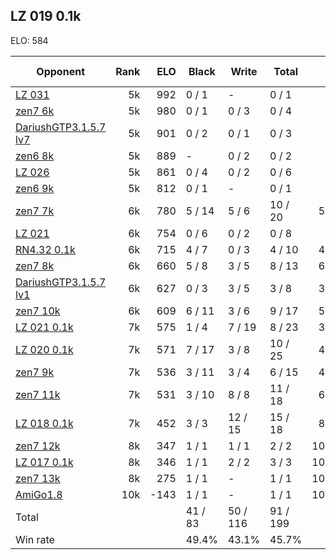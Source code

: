 ## LZ 019 0.1k ##

ELO: 584

Opponent | Rank | ELO | Black | Write | Total | Win rate
---------|-----:|----:|-------|-------|-------|-------:
[LZ 031](LZ%20031.md) | 5k | 992 | 0 / 1 | - | 0 / 1 | 0.0%
[zen7 6k](zen7%206k.md) | 5k | 980 | 0 / 1 | 0 / 3 | 0 / 4 | 0.0%
[DariushGTP3.1.5.7 lv7](DariushGTP3.1.5.7%20lv7.md) | 5k | 901 | 0 / 2 | 0 / 1 | 0 / 3 | 0.0%
[zen6 8k](zen6%208k.md) | 5k | 889 | - | 0 / 2 | 0 / 2 | 0.0%
[LZ 026](LZ%20026.md) | 5k | 861 | 0 / 4 | 0 / 2 | 0 / 6 | 0.0%
[zen6 9k](zen6%209k.md) | 5k | 812 | 0 / 1 | - | 0 / 1 | 0.0%
[zen7 7k](zen7%207k.md) | 6k | 780 | 5 / 14 | 5 / 6 | 10 / 20 | 50.0%
[LZ 021](LZ%20021.md) | 6k | 754 | 0 / 6 | 0 / 2 | 0 / 8 | 0.0%
[RN4.32 0.1k](RN4.32%200.1k.md) | 6k | 715 | 4 / 7 | 0 / 3 | 4 / 10 | 40.0%
[zen7 8k](zen7%208k.md) | 6k | 660 | 5 / 8 | 3 / 5 | 8 / 13 | 61.5%
[DariushGTP3.1.5.7 lv1](DariushGTP3.1.5.7%20lv1.md) | 6k | 627 | 0 / 3 | 3 / 5 | 3 / 8 | 37.5%
[zen7 10k](zen7%2010k.md) | 6k | 609 | 6 / 11 | 3 / 6 | 9 / 17 | 52.9%
[LZ 021 0.1k](LZ%20021%200.1k.md) | 7k | 575 | 1 / 4 | 7 / 19 | 8 / 23 | 34.8%
[LZ 020 0.1k](LZ%20020%200.1k.md) | 7k | 571 | 7 / 17 | 3 / 8 | 10 / 25 | 40.0%
[zen7 9k](zen7%209k.md) | 7k | 536 | 3 / 11 | 3 / 4 | 6 / 15 | 40.0%
[zen7 11k](zen7%2011k.md) | 7k | 531 | 3 / 10 | 8 / 8 | 11 / 18 | 61.1%
[LZ 018 0.1k](LZ%20018%200.1k.md) | 7k | 452 | 3 / 3 | 12 / 15 | 15 / 18 | 83.3%
[zen7 12k](zen7%2012k.md) | 8k | 347 | 1 / 1 | 1 / 1 | 2 / 2 | 100.0%
[LZ 017 0.1k](LZ%20017%200.1k.md) | 8k | 346 | 1 / 1 | 2 / 2 | 3 / 3 | 100.0%
[zen7 13k](zen7%2013k.md) | 8k | 275 | 1 / 1 | - | 1 / 1 | 100.0%
[AmiGo1.8](AmiGo1.8.md) | 10k | -143 | 1 / 1 | - | 1 / 1 | 100.0%
Total | | | 41 / 83 | 50 / 116 | 91 / 199 | 
Win rate| | | 49.4% | 43.1% | 45.7% | 
